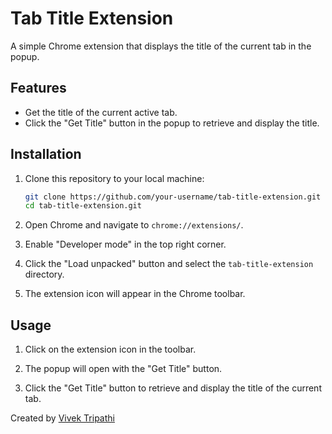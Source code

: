 # Tab Title Extension

A simple Chrome extension that displays the title of the current tab in the popup.

## Features

- Get the title of the current active tab.
- Click the "Get Title" button in the popup to retrieve and display the title.

## Installation

1. Clone this repository to your local machine:
    ```bash
    git clone https://github.com/your-username/tab-title-extension.git
    cd tab-title-extension.git
    ```

2. Open Chrome and navigate to `chrome://extensions/`.

3. Enable "Developer mode" in the top right corner.

4. Click the "Load unpacked" button and select the `tab-title-extension` directory.

5. The extension icon will appear in the Chrome toolbar.

## Usage
1. Click on the extension icon in the toolbar.

2. The popup will open with the "Get Title" button.

3. Click the "Get Title" button to retrieve and display the title of the current tab.


Created by [Vivek Tripathi](https://github.com/vivek-tripathi-9005)